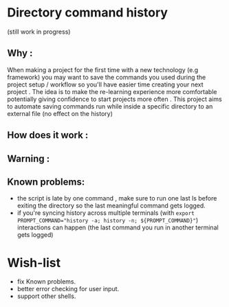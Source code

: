 # Directory command history
(still work in progress)

## Why : 
When making a project for the first time with a new technology (e.g framework) you may want to save the commands you used during the project setup / workflow so you'll have easier time creating your next project . The idea is to make the re-learning experience more comfortable potentially giving confidence to start projects more often .
This project aims to automate saving commands run while inside a specific directory to an external file (no effect on the history)

## How does it work : 


## Warning : 


## Known problems:
- the script is late by one command , make sure to run one last ls before exiting the directory so the last meaningful command gets logged.
- if you're syncing history across multiple terminals (with `export PROMPT_COMMAND="history -a; history -n; ${PROMPT_COMMAND}"`) interactions can happen (the last command you run in another terminal gets logged)

# Wish-list
- fix Known problems.
- better error checking for user input.
- support other shells.